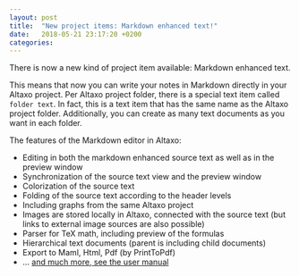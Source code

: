 ```yaml
---
layout: post
title:  "New project items: Markdown enhanced text!"
date:   2018-05-21 23:17:20 +0200
categories: 
---
```


There is now a new kind of project item available: Markdown enhanced text.

This means that now you can write your notes in Markdown directly in your Altaxo project.
Per Altaxo project folder, there is a special text item called  `folder text`. 
In fact, this is a text item that has the same name as the Altaxo project folder.
Additionally, you can create as many text documents as you want in each folder.

The features of the Markdown editor in Altaxo:

- Editing in both the markdown enhanced source text as well as in the preview window
- Synchronization of the source text view and the preview window
- Colorization of the source text
- Folding of the source text according to the header levels
- Including graphs from the same Altaxo project
- Images are stored locally in Altaxo, connected with the source text (but links to external image sources are also possible)
- Parser for TeX math, including preview of the formulas
- Hierarchical text documents (parent is including child documents)
- Export to Maml, Html, Pdf (by PrintToPdf)
- ... [and much more, see the user manual](https://altaxo.sourceforge.io/AltaxoClassRef/html/4CD3F47316CF9E15CE32CA27833F1734.htm)
